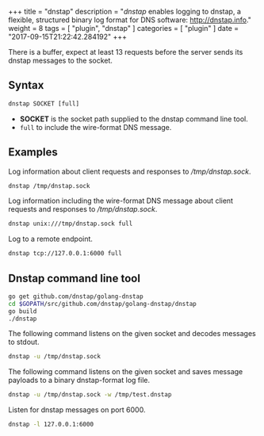 +++
title = "dnstap"
description = "*dnstap* enables logging to dnstap, a flexible, structured binary log format for DNS software: http://dnstap.info."
weight = 8
tags = [ "plugin", "dnstap" ]
categories = [ "plugin" ]
date = "2017-09-15T21:22:42.284192"
+++

There is a buffer, expect at least 13 requests before the server sends its dnstap messages to the socket.

## Syntax

~~~ txt
dnstap SOCKET [full]
~~~

* **SOCKET** is the socket path supplied to the dnstap command line tool.
* `full` to include the wire-format DNS message.

## Examples

Log information about client requests and responses to */tmp/dnstap.sock*.

~~~ txt
dnstap /tmp/dnstap.sock
~~~

Log information including the wire-format DNS message about client requests and responses to */tmp/dnstap.sock*.

~~~ txt
dnstap unix:///tmp/dnstap.sock full
~~~

Log to a remote endpoint.

~~~ txt
dnstap tcp://127.0.0.1:6000 full
~~~

## Dnstap command line tool

~~~ sh
go get github.com/dnstap/golang-dnstap
cd $GOPATH/src/github.com/dnstap/golang-dnstap/dnstap
go build
./dnstap
~~~

The following command listens on the given socket and decodes messages to stdout.

~~~ sh
dnstap -u /tmp/dnstap.sock
~~~

The following command listens on the given socket and saves message payloads to a binary dnstap-format log file.

~~~ sh
dnstap -u /tmp/dnstap.sock -w /tmp/test.dnstap
~~~

Listen for dnstap messages on port 6000.

~~~ sh
dnstap -l 127.0.0.1:6000
~~~
